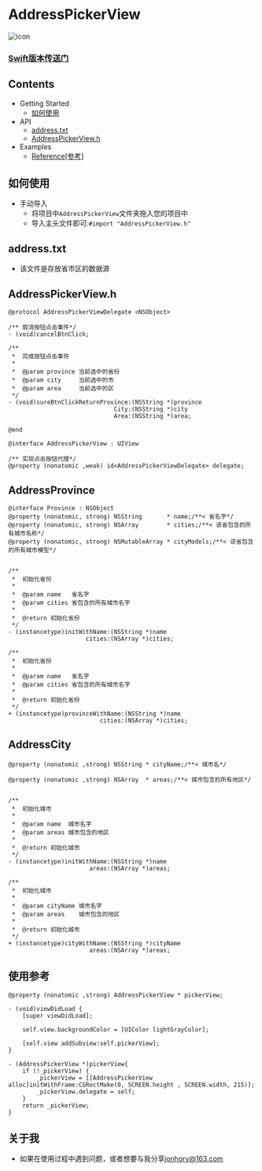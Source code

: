 # AddressPickerView

![icon](https://raw.githubusercontent.com/JonHory/AddressPickerView/master/a1.png)

### [Swift版本传送门](https://github.com/Jonhory/AddressPickerViewForSwift)

## Contents
* Getting Started
    * [如何使用](#如何使用)
* API
    * [address.txt](#address.txt)
    * [AddressPickerView.h](#AddressPickerView.h)
* Examples
    * [Reference[参考]](#参考)


## <a id="如何使用"></a>如何使用
* 手动导入
    * 将项目中`AddressPickerView`文件夹拖入您的项目中
    * 导入主头文件即可:`#import "AddressPickerView.h"`

## <a id="address.txt"></a>address.txt
* 该文件是存放省市区的数据源

## <a id="AddressPickerView.h"></a>AddressPickerView.h
    @protocol AddressPickerViewDelegate <NSObject>

    /** 取消按钮点击事件*/
    - (void)cancelBtnClick;

    /**
     *  完成按钮点击事件
     *
     *  @param province 当前选中的省份
     *  @param city     当前选中的市
     *  @param area     当前选中的区
     */
    - (void)sureBtnClickReturnProvince:(NSString *)province
                                  City:(NSString *)city
                                  Area:(NSString *)area;

    @end

    @interface AddressPickerView : UIView

    /** 实现点击按钮代理*/
    @property (nonatomic ,weak) id<AddressPickerViewDelegate> delegate;



## <a id="Province.h"></a>AddressProvince
    @interface Province : NSObject
    @property (nonatomic, strong) NSString       * name;/**< 省名字*/
    @property (nonatomic, strong) NSArray        * cities;/**< 该省包含的所有城市名称*/
    @property (nonatomic, strong) NSMutableArray * cityModels;/**< 该省包含的所有城市模型*/


    /**
     *  初始化省份
     *
     *  @param name   省名字
     *  @param cities 省包含的所有城市名字
     *
     *  @return 初始化省份
     */
    - (instancetype)initWithName:(NSString *)name
                          cities:(NSArray *)cities;

    /**
     *  初始化省份
     *
     *  @param name   省名字
     *  @param cities 省包含的所有城市名字
     *
     *  @return 初始化省份
     */
    + (instancetype)provinceWithName:(NSString *)name
                              cities:(NSArray *)cities;

## <a id="City.h"></a>AddressCity
    @property (nonatomic ,strong) NSString * cityName;/**< 城市名*/

    @property (nonatomic ,strong) NSArray  * areas;/**< 城市包含的所有地区*/


    /**
     *  初始化城市
     *
     *  @param name  城市名字
     *  @param areas 城市包含的地区
     *
     *  @return 初始化城市
     */
    - (instancetype)initWithName:(NSString *)name
                           areas:(NSArray *)areas;

    /**
     *  初始化城市
     *
     *  @param cityName 城市名字
     *  @param areas    城市包含的地区
     *
     *  @return 初始化城市
     */
    + (instancetype)cityWithName:(NSString *)cityName
                           areas:(NSArray *)areas;


## <a id="参考"></a>使用参考

    @property (nonatomic ,strong) AddressPickerView * pickerView;
    
    - (void)viewDidLoad {
        [super viewDidLoad];

        self.view.backgroundColor = [UIColor lightGrayColor];
    
        [self.view addSubview:self.pickerView];
    }
    
    - (AddressPickerView *)pickerView{
        if (!_pickerView) {
            _pickerView = [[AddressPickerView alloc]initWithFrame:CGRectMake(0, SCREEN.height , SCREEN.width, 215)];
            _pickerView.delegate = self;
        }
        return _pickerView;
    }


## <a id="关于我"></a>关于我
 * 如果在使用过程中遇到问题，或者想要与我分享<jonhory@163.com>